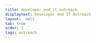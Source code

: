 ```yaml
---
title: developer_and_it_outreach
displaytext: Developer and IT Outreach
layout:  null
tab: true
order: 3
tags: outreach
---
```



